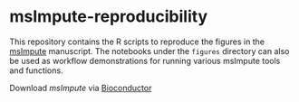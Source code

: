 # msImpute-reproducibility
This repository contains the R scripts to reproduce the figures in the [msImpute](https://www.biorxiv.org/content/10.1101/2020.08.12.248963v1) manuscript. The notebooks under the `figures` directory can also be used as workflow demonstrations for running various msImpute tools and functions.

Download *msImpute* via [Bioconductor](https://bioconductor.org/packages/release/bioc/html/msImpute.html)
